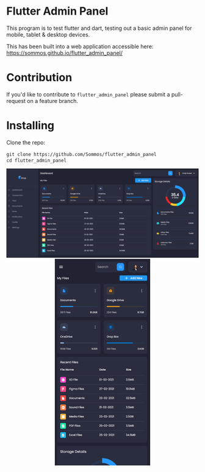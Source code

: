 # Flutter Admin Panel

This program is to test flutter and dart, testing out a basic admin panel for mobile, tablet & desktop devices.

This has been built into a web application accessible here: https://sommos.github.io/flutter_admin_panel/

# Contribution 

If you'd like to contribute to `flutter_admin_panel` please submit a pull-request on a feature branch.

# Installing

Clone the repo:

    git clone https://github.com/Sommos/flutter_admin_panel
    cd flutter_admin_panel

<p align="center">
    <img src="assets/images/admin_panel0.png" width="1181" />
    <img src="assets/images/admin_panel1.png" width="250" />
</p>